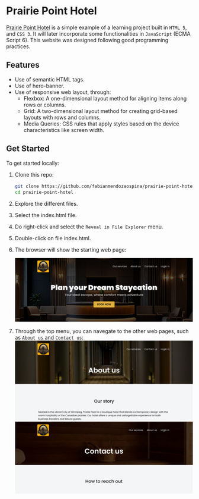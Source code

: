 # Prairie Point Hotel

[Prairie Point Hotel](https://fabianmendozaospina.github.io/prairie-point-hotel/) is a simple example of a learning project built in `HTML 5`, and `CSS 3`. It will later incorporate some functionalities in `JavaScript` (ECMA Script 6). This website was designed following good programming practices.

## Features

- Use of semantic HTML tags.
- Use of hero-banner.
- Use of responsive web layout, through:
    - Flexbox: A one-dimensional layout method for aligning items along rows or columns.
    - Grid: A two-dimensional layout method for creating grid-based layouts with rows and columns.
    - Media Queries: CSS rules that apply styles based on the device characteristics like screen width.

## Get Started

To get started locally:

1. Clone this repo:
   ```bash
   git clone https://github.com/fabianmendozaospina/prairie-point-hotel.git
   cd prairie-point-hotel
   ```
1. Explore the different files.
1. Select the index.html file.
1. Do right-click and select the `Reveal in File Explorer` menu.
1. Double-click on file index.html.
1. The browser will show the starting web page:

   ![](./assets/img/index.jpg)

7. Through the top menu, you can navegate to the other web pages, such as `About us` and `Contact us`:
   ![](./assets/img/aboutus.jpg)
   ![](./assets/img/contactus.jpg)





